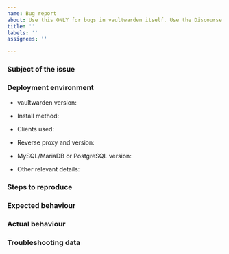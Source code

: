 ```yaml
---
name: Bug report
about: Use this ONLY for bugs in vaultwarden itself. Use the Discourse forum (link below) to request features or get help with usage/configuration. If in doubt, use the forum.
title: ''
labels: ''
assignees: ''

---
```

<!--
    # ###
    NOTE: Please update to the latest version of vaultwarden before reporting an issue!
    This saves you and us a lot of time and troubleshooting.
    See:
    * https://github.com/dani-garcia/vaultwarden/issues/1180
    * https://github.com/dani-garcia/vaultwarden/wiki/Updating-the-vaultwarden-image
    # ###
-->

<!--
Please fill out the following template to make solving your problem easier and faster for us.
This is only a guideline. If you think that parts are unnecessary for your issue, feel free to remove them.

Remember to hide/redact personal or confidential information,
such as passwords, IP addresses, and DNS names as appropriate.
-->

### Subject of the issue
<!-- Describe your issue here. -->

### Deployment environment

<!--
    =========================================================================================
    Preferably, use the `Generate Support String` button on the admin page's Diagnostics tab.
    That will auto-generate most of the info requested in this section.
    =========================================================================================
-->

<!-- The version number, obtained from the logs (at startup) or the admin diagnostics page -->
<!-- This is NOT the version number shown on the web vault, which is versioned separately from vaultwarden -->
<!-- Remember to check if your issue exists on the latest version first! -->
* vaultwarden version:

<!-- How the server was installed: Docker image, OS package, built from source, etc. -->
* Install method:

* Clients used: <!-- web vault, desktop, Android, iOS, etc. (if applicable) -->

* Reverse proxy and version: <!-- if applicable -->

* MySQL/MariaDB or PostgreSQL version: <!-- if applicable -->

* Other relevant details:

### Steps to reproduce
<!-- Tell us how to reproduce this issue. What parameters did you set (differently from the defaults)
and how did you start vaultwarden? -->

### Expected behaviour
<!-- Tell us what you expected to happen -->

### Actual behaviour
<!-- Tell us what actually happened -->

### Troubleshooting data
<!-- Share any log files, screenshots, or other relevant troubleshooting data -->
